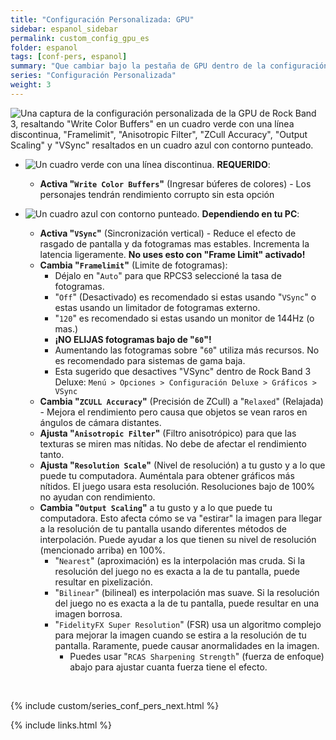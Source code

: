 ```yaml
---
title: "Configuración Personalizada: GPU"
sidebar: espanol_sidebar
permalink: custom_config_gpu_es
folder: espanol
tags: [conf-pers, espanol]
summary: "Que cambiar bajo la pestaña de GPU dentro de la configuración personalizada de RPCS3"
series: "Configuración Personalizada"
weight: 3
---
```


![Una captura de la configuración personalizada de la GPU de Rock Band 3, resaltando "Write Color Buffers" en un cuadro verde con una línea discontinua, "Framelimit", "Anisotropic Filter", "ZCull Accuracy", "Output Scaling" y "VSync" resaltados en un cuadro azul con contorno punteado.](https://rb3pc.milohax.org/images/cust/gpu.png "GPU")

* ![Un cuadro verde con una línea discontinua.](https://rb3pc.milohax.org/images/cust/smallgreen.png "Cuadro verde") **REQUERIDO**: 
	* **Activa "`Write Color Buffers`"** (Ingresar búferes de colores) - Los personajes tendrán rendimiento corrupto sin esta opción

* ![Un cuadro azul con contorno punteado.](https://rb3pc.milohax.org/images/cust/smallblue.png "Cuadro azul") **Dependiendo en tu PC**: 
	* **Activa "`VSync`"** (Sincronización vertical) - Reduce el efecto de rasgado de pantalla y da fotogramas mas estables. Incrementa la latencia ligeramente. **No uses esto con "Frame Limit" activado!**
	* **Cambia "`Framelimit`"** (Limite de fotogramas):
		* Déjalo en "`Auto`" para que RPCS3 seleccioné la tasa de fotogramas.
		* "`Off`" (Desactivado) es recomendado si estas usando "`VSync`" o estas usando un limitador de fotogramas externo.
		* "`120`" es recomendado si estas usando un monitor de 144Hz (o mas.)
		* **¡NO ELIJAS fotogramas bajo de "`60`"!**
		* Aumentando las fotogramas sobre "`60`" utiliza más recursos. No es recomendado para sistemas de gama baja.
		* Esta sugerido que desactives "VSync" dentro de Rock Band 3 Deluxe: `Menú > Opciones > Configuración Deluxe > Gráficos > VSync`
	* **Cambia "`ZCULL Accuracy`"** (Precisión de ZCull) a "`Relaxed`" (Relajada) - Mejora el rendimiento pero causa que objetos se vean raros en ángulos de cámara distantes.
	* **Ajusta "`Anisotropic Filter`"** (Filtro anisotrópico) para que las texturas se miren mas nítidas. No debe de afectar el rendimiento tanto.
	* **Ajusta "`Resolution Scale`"** (Nivel de resolución) a tu gusto y a lo que puede tu computadora. Auméntala para obtener gráficos más nítidos. El juego usara esta resolución. Resoluciones bajo de 100% no ayudan con rendimiento.
	* **Cambia "`Output Scaling`"** a tu gusto y a lo que puede tu computadora. Esto afecta cómo se va "estirar" la imagen para llegar a la resolución de tu pantalla usando diferentes métodos de interpolación. Puede ayudar a los que tienen su nivel de resolución (mencionado arriba) en 100%.
		* "`Nearest`" (aproximación) es la interpolación mas cruda. Si la resolución del juego no es exacta a la de tu pantalla, puede resultar en pixelización.
		* "`Bilinear`" (bilineal) es interpolación mas suave. Si la resolución del juego no es exacta a la de tu pantalla, puede resultar en una imagen borrosa.
		* "`FidelityFX Super Resolution`" (FSR) usa un algoritmo complejo para mejorar la imagen cuando se estira a la resolución de tu pantalla. Raramente, puede causar anormalidades en la imagen.
			* Puedes usar "`RCAS Sharpening Strength`" (fuerza de enfoque) abajo para ajustar cuanta fuerza tiene el efecto.

<br/>

{% include custom/series_conf_pers_next.html %}

{% include links.html %}